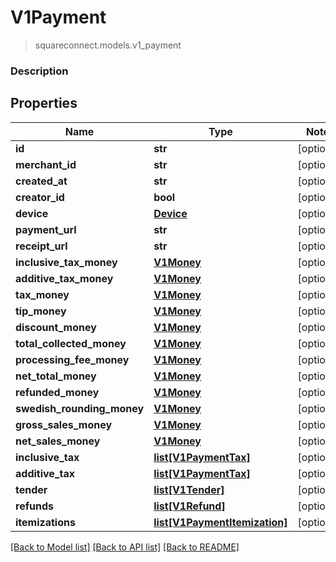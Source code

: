 # V1Payment
> squareconnect.models.v1_payment

### Description

## Properties
Name | Type | Notes
------------ | ------------- | -------------
**id** | **str** | [optional] 
**merchant_id** | **str** | [optional] 
**created_at** | **str** | [optional] 
**creator_id** | **bool** | [optional] 
**device** | [**Device**](Device.md) | [optional] 
**payment_url** | **str** | [optional] 
**receipt_url** | **str** | [optional] 
**inclusive_tax_money** | [**V1Money**](V1Money.md) | [optional] 
**additive_tax_money** | [**V1Money**](V1Money.md) | [optional] 
**tax_money** | [**V1Money**](V1Money.md) | [optional] 
**tip_money** | [**V1Money**](V1Money.md) | [optional] 
**discount_money** | [**V1Money**](V1Money.md) | [optional] 
**total_collected_money** | [**V1Money**](V1Money.md) | [optional] 
**processing_fee_money** | [**V1Money**](V1Money.md) | [optional] 
**net_total_money** | [**V1Money**](V1Money.md) | [optional] 
**refunded_money** | [**V1Money**](V1Money.md) | [optional] 
**swedish_rounding_money** | [**V1Money**](V1Money.md) | [optional] 
**gross_sales_money** | [**V1Money**](V1Money.md) | [optional] 
**net_sales_money** | [**V1Money**](V1Money.md) | [optional] 
**inclusive_tax** | [**list[V1PaymentTax]**](V1PaymentTax.md) | [optional] 
**additive_tax** | [**list[V1PaymentTax]**](V1PaymentTax.md) | [optional] 
**tender** | [**list[V1Tender]**](V1Tender.md) | [optional] 
**refunds** | [**list[V1Refund]**](V1Refund.md) | [optional] 
**itemizations** | [**list[V1PaymentItemization]**](V1PaymentItemization.md) | [optional] 

[[Back to Model list]](../README.md#documentation-for-models) [[Back to API list]](../README.md#documentation-for-api-endpoints) [[Back to README]](../README.md)



